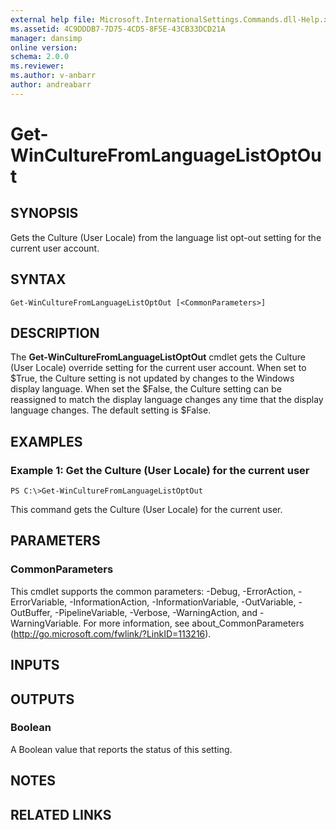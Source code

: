 ```yaml
---
external help file: Microsoft.InternationalSettings.Commands.dll-Help.xml
ms.assetid: 4C9DDDB7-7D75-4CD5-8F5E-43CB33DCD21A
manager: dansimp
online version: 
schema: 2.0.0
ms.reviewer:
ms.author: v-anbarr
author: andreabarr
---
```


# Get-WinCultureFromLanguageListOptOut

## SYNOPSIS
Gets the Culture (User Locale) from the language list opt-out setting for the current user account.

## SYNTAX

```
Get-WinCultureFromLanguageListOptOut [<CommonParameters>]
```

## DESCRIPTION
The **Get-WinCultureFromLanguageListOptOut** cmdlet gets the Culture (User Locale) override setting for the current user account.
When set to $True, the Culture setting is not updated by changes to the Windows display language.
When set the $False, the Culture setting can be reassigned to match the display language changes any time that the display language changes.
The default setting is $False.

## EXAMPLES

### Example 1: Get the Culture (User Locale) for the current user
```
PS C:\>Get-WinCultureFromLanguageListOptOut
```

This command gets the Culture (User Locale) for the current user.

## PARAMETERS

### CommonParameters
This cmdlet supports the common parameters: -Debug, -ErrorAction, -ErrorVariable, -InformationAction, -InformationVariable, -OutVariable, -OutBuffer, -PipelineVariable, -Verbose, -WarningAction, and -WarningVariable. For more information, see about_CommonParameters (http://go.microsoft.com/fwlink/?LinkID=113216).

## INPUTS

## OUTPUTS

### Boolean
A Boolean value that reports the status of this setting.

## NOTES

## RELATED LINKS

